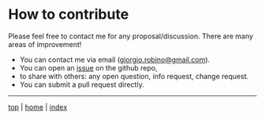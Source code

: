 # How to contribute

Please feel free to contact me for any proposal/discussion. 
There are many areas of improvement!

- You can contact me via email ([giorgio.robino@gmail.com](mailto:giorgio.robino@gmail.com)).
- You can open an [issue](https://github.com/solyarisoftware/naifjs/issues) on the github repo, 
- to share with others: any open question, info request, change request.
- You can submit a pull request directly.

---

[top](#) | [home](../README.md) | [index](index.md)
